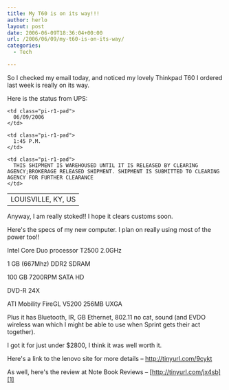 ```yaml
---
title: My T60 is on its way!!!
author: herlo
layout: post
date: 2006-06-09T18:36:04+00:00
url: /2006/06/09/my-t60-is-on-its-way/
categories:
  - Tech

---
```

So I checked my email today, and noticed my lovely Thinkpad T60 I ordered last week is really on its way.

Here is the status from UPS:

<table width="100%" cellspacing="0" cellpadding="0" border="0">
  <tr class="pi-r1-rwo">
    <td class="pi-r1-pad">
      LOUISVILLE, KY, US
    </td>
    
    <td class="pi-r1-pad">
      06/09/2006
    </td>
    
    <td class="pi-r1-pad">
      1:45 P.M.
    </td>
    
    <td class="pi-r1-pad">
      THIS SHIPMENT IS WAREHOUSED UNTIL IT IS RELEASED BY CLEARING AGENCY;BROKERAGE RELEASED SHIPMENT. SHIPMENT IS SUBMITTED TO CLEARING AGENCY FOR FURTHER CLEARANCE
    </td>
  </tr>
</table>

Anyway, I am really stoked!! I hope it clears customs soon.
  
Here's the specs of my new computer. I plan on really using most of the power too!!

<span class="small">Intel Core Duo processor T2500 2.0GHz</span>

<span class="small">1 GB (667Mhz) DDR2 SDRAM</span>

100 GB 7200RPM SATA HD

DVD-R 24X

<span class="small">ATI Mobility FireGL V5200 256MB UXGA</span>

Plus it has Bluetooth, IR, GB Ethernet, 802.11 no cat, sound (and EVDO wireless wan which I might be able to use when Sprint gets their act together).

I got it for just under $2800, I think it was well worth it.
  
Here's a link to the lenovo site for more details – <a target="_blank" href="http://tinyurl.com/9cykt">http://tinyurl.com/9cykt</a>

As well, here's the review at Note Book Reviews – [http://tinyurl.com/jx4sb][1]

 [1]: http://tinyurl.com/jx4sb "http://tinyurl.com/jx4sb"